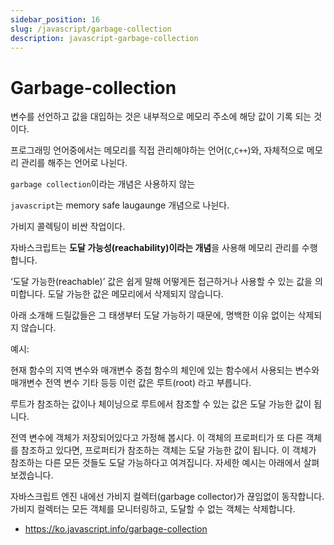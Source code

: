 ```yaml
---
sidebar_position: 16
slug: /javascript/garbage-collection
description: javascript-garbage-collection
---
```


# Garbage-collection

변수를 선언하고 값을 대입하는 것은 내부적으로 메모리 주소에 해당 값이 기록 되는 것이다.

프로그래밍 언어중에서는 메모리를 직접 관리해야하는 언어(`C`,`C++`)와, 자체적으로 메모리 관리를 해주는 언어로 나뉜다.

`garbage collection`이라는 개념은 사용하지 않는

`javascript`는
memory safe laugaunge 개념으로 나뉜다.

가비지 콜렉팅이 비싼 작업이다.

자바스크립트는 **도달 가능성(reachability)이라는 개념**을 사용해 메모리 관리를 수행합니다.

‘도달 가능한(reachable)’ 값은 쉽게 말해 어떻게든 접근하거나 사용할 수 있는 값을 의미합니다. 도달 가능한 값은 메모리에서 삭제되지 않습니다.

아래 소개해 드릴값들은 그 태생부터 도달 가능하기 때문에, 명백한 이유 없이는 삭제되지 않습니다.

예시:

현재 함수의 지역 변수와 매개변수
중첩 함수의 체인에 있는 함수에서 사용되는 변수와 매개변수
전역 변수
기타 등등
이런 값은 루트(root) 라고 부릅니다.

루트가 참조하는 값이나 체이닝으로 루트에서 참조할 수 있는 값은 도달 가능한 값이 됩니다.

전역 변수에 객체가 저장되어있다고 가정해 봅시다. 이 객체의 프로퍼티가 또 다른 객체를 참조하고 있다면, 프로퍼티가 참조하는 객체는 도달 가능한 값이 됩니다. 이 객체가 참조하는 다른 모든 것들도 도달 가능하다고 여겨집니다. 자세한 예시는 아래에서 살펴보겠습니다.

자바스크립트 엔진 내에선 가비지 컬렉터(garbage collector)가 끊임없이 동작합니다. 가비지 컬렉터는 모든 객체를 모니터링하고, 도달할 수 없는 객체는 삭제합니다.

- https://ko.javascript.info/garbage-collection
